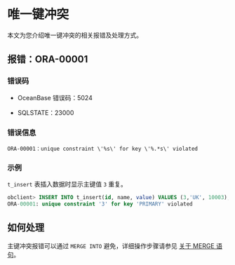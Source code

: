 唯一键冲突 
==========================

本文为您介绍唯一键冲突的相关报错及处理方式。

报错：ORA-00001 
---------------------------------

### 错误码 

* OceanBase 错误码：5024

  

* SQLSTATE：23000

  




### 错误信息 

```unknow
ORA-00001：unique constraint \'%s\' for key \'%.*s\' violated
```



### 示例 

`t_insert` 表插入数据时显示主键值 `3` 重复。

```sql
obclient> INSERT INTO t_insert(id, name, value) VALUES (3,'UK', 10003),(4, 'JP', 10004);
ORA-00001: unique constraint '3' for key 'PRIMARY' violated
```



如何处理 
-------------------------

主键冲突报错可以通过 `MERGE INTO` 避免，详细操作步骤请参见 [关于 MERGE 语句](/zh-CN/7.development-guide-refactoring-1/2.development-guide/3.develop-applications-based-on-oracle/4.about-dml-statements-and-transactions-1/1.dml-statement-1/4.about-the-merge-statement.md)。
